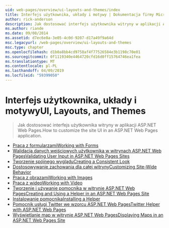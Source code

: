 ```yaml
---
uid: web-pages/overview/ui-layouts-and-themes/index
title: Interfejs użytkownika, układy i motywy | Dokumentacja firmy Microsoft
author: rick-anderson
description: Jak dostosować interfejs użytkownika witryny w aplikacji ASP.NET Web Pages.
ms.author: riande
ms.date: 09/08/2014
ms.assetid: d7ec6e8a-3e05-4c0d-9207-d17a49f9a64d
msc.legacyurl: /web-pages/overview/ui-layouts-and-themes
msc.type: chapter
ms.openlocfilehash: d1b0a8bb4cd9758af4f77526584e3b1198c70e01
ms.sourcegitcommit: 0f1119340e4464720cfd16d0ff15764746ea1fea
ms.translationtype: MT
ms.contentlocale: pl-PL
ms.lasthandoff: 04/09/2019
ms.locfileid: "59399050"
---
```

# <a name="ui-layouts-and-themes"></a><span data-ttu-id="9bbb6-103">Interfejs użytkownika, układy i motywy</span><span class="sxs-lookup"><span data-stu-id="9bbb6-103">UI, Layouts, and Themes</span></span>

> <span data-ttu-id="9bbb6-104">Jak dostosować interfejs użytkownika witryny w aplikacji ASP.NET Web Pages.</span><span class="sxs-lookup"><span data-stu-id="9bbb6-104">How to customize the site UI in an ASP.NET Web Pages application.</span></span>


- [<span data-ttu-id="9bbb6-105">Praca z formularzami</span><span class="sxs-lookup"><span data-stu-id="9bbb6-105">Working with Forms</span></span>](4-working-with-forms.md)
- [<span data-ttu-id="9bbb6-106">Walidacja danych wejściowych użytkownika w witrynach ASP.NET Web Pages</span><span class="sxs-lookup"><span data-stu-id="9bbb6-106">Validating User Input in ASP.NET Web Pages Sites</span></span>](validating-user-input-in-aspnet-web-pages-sites.md)
- [<span data-ttu-id="9bbb6-107">Tworzenie spójnego wyglądu</span><span class="sxs-lookup"><span data-stu-id="9bbb6-107">Creating a Consistent Look</span></span>](3-creating-a-consistent-look.md)
- [<span data-ttu-id="9bbb6-108">Dostosowywanie zachowania dla całej witryny</span><span class="sxs-lookup"><span data-stu-id="9bbb6-108">Customizing Site-Wide Behavior</span></span>](18-customizing-site-wide-behavior.md)
- [<span data-ttu-id="9bbb6-109">Praca z obrazami</span><span class="sxs-lookup"><span data-stu-id="9bbb6-109">Working with Images</span></span>](9-working-with-images.md)
- [<span data-ttu-id="9bbb6-110">Praca z wideo</span><span class="sxs-lookup"><span data-stu-id="9bbb6-110">Working with Video</span></span>](10-working-with-video.md)
- [<span data-ttu-id="9bbb6-111">Tworzenie i używanie pomocnika w witrynie ASP.NET Web Pages</span><span class="sxs-lookup"><span data-stu-id="9bbb6-111">Creating and Using a Helper in an ASP.NET Web Pages Site</span></span>](creating-and-using-a-helper-in-an-aspnet-web-pages-site.md)
- [<span data-ttu-id="9bbb6-112">Instalowanie pomocnika</span><span class="sxs-lookup"><span data-stu-id="9bbb6-112">Installing a Helper</span></span>](installing-helpers.md)
- [<span data-ttu-id="9bbb6-113">Pomocnik usługi Twitter we wzorcu ASP.NET Web Pages</span><span class="sxs-lookup"><span data-stu-id="9bbb6-113">Twitter Helper with ASP.NET Web Pages</span></span>](twitter-helper.md)
- [<span data-ttu-id="9bbb6-114">Wyświetlanie map w witrynie ASP.NET Web Pages</span><span class="sxs-lookup"><span data-stu-id="9bbb6-114">Displaying Maps in an ASP.NET Web Pages Site</span></span>](displaying-maps-in-an-aspnet-web-pages-site.md)
